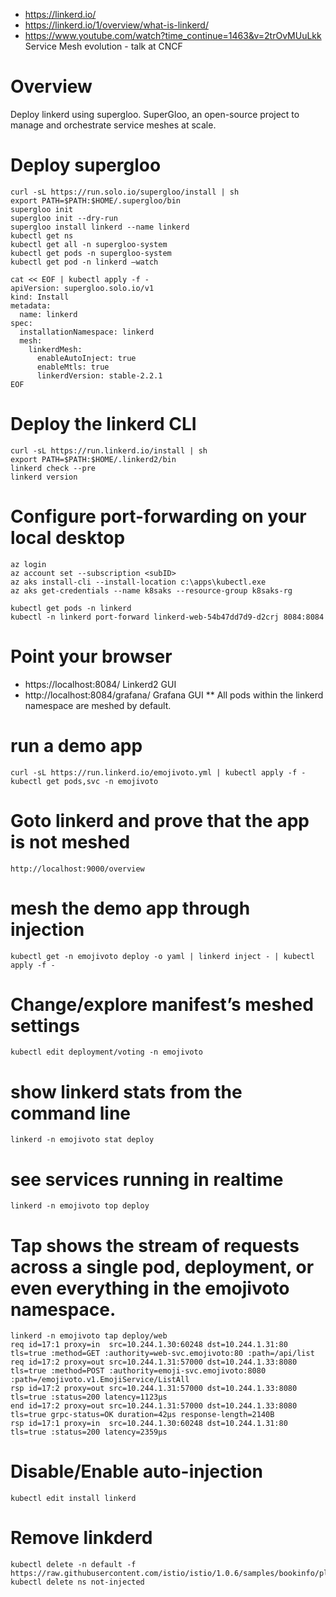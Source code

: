 * https://linkerd.io/
* https://linkerd.io/1/overview/what-is-linkerd/
* https://www.youtube.com/watch?time_continue=1463&v=2trOvMUuLkk Service Mesh evolution - talk at CNCF

# Overview
Deploy linkerd using supergloo.
SuperGloo, an open-source project to manage and orchestrate service meshes at scale.

# Deploy supergloo
```
curl -sL https://run.solo.io/supergloo/install | sh
export PATH=$PATH:$HOME/.supergloo/bin
supergloo init
supergloo init --dry-run
supergloo install linkerd --name linkerd
kubectl get ns
kubectl get all -n supergloo-system
kubectl get pods -n supergloo-system
kubectl get pod -n linkerd –watch

cat << EOF | kubectl apply -f -
apiVersion: supergloo.solo.io/v1
kind: Install
metadata:
  name: linkerd
spec:
  installationNamespace: linkerd
  mesh:
    linkerdMesh:
      enableAutoInject: true
      enableMtls: true
      linkerdVersion: stable-2.2.1
EOF
```

# Deploy the linkerd CLI
```
curl -sL https://run.linkerd.io/install | sh
export PATH=$PATH:$HOME/.linkerd2/bin
linkerd check --pre
linkerd version
```

# Configure port-forwarding on your local desktop
```
az login
az account set --subscription <subID>
az aks install-cli --install-location c:\apps\kubectl.exe
az aks get-credentials --name k8saks --resource-group k8saks-rg

kubectl get pods -n linkerd
kubectl -n linkerd port-forward linkerd-web-54b47dd7d9-d2crj 8084:8084
```

# Point your browser 
* https://localhost:8084/ Linkerd2 GUI
* http://localhost:8084/grafana/ Grafana GUI
** All pods within the linkerd namespace are meshed by default.

# run a demo app
```
curl -sL https://run.linkerd.io/emojivoto.yml | kubectl apply -f -
kubectl get pods,svc -n emojivoto
```

# Goto linkerd and prove that the app is not meshed
```
http://localhost:9000/overview
```

# mesh the demo app through injection
```
kubectl get -n emojivoto deploy -o yaml | linkerd inject - | kubectl apply -f -
```

# Change/explore manifest’s meshed settings
```
kubectl edit deployment/voting -n emojivoto
```

# show linkerd stats from the command line
```
linkerd -n emojivoto stat deploy
```

# see services running in realtime
```
linkerd -n emojivoto top deploy
```

# Tap shows the stream of requests across a single pod, deployment, or even everything in the emojivoto namespace.
```
linkerd -n emojivoto tap deploy/web
req id=17:1 proxy=in  src=10.244.1.30:60248 dst=10.244.1.31:80 tls=true :method=GET :authority=web-svc.emojivoto:80 :path=/api/list
req id=17:2 proxy=out src=10.244.1.31:57000 dst=10.244.1.33:8080 tls=true :method=POST :authority=emoji-svc.emojivoto:8080 :path=/emojivoto.v1.EmojiService/ListAll
rsp id=17:2 proxy=out src=10.244.1.31:57000 dst=10.244.1.33:8080 tls=true :status=200 latency=1123µs
end id=17:2 proxy=out src=10.244.1.31:57000 dst=10.244.1.33:8080 tls=true grpc-status=OK duration=42µs response-length=2140B
rsp id=17:1 proxy=in  src=10.244.1.30:60248 dst=10.244.1.31:80 tls=true :status=200 latency=2359µs
```

# Disable/Enable auto-injection
```
kubectl edit install linkerd
```

# Remove linkderd
```
kubectl delete -n default -f https://raw.githubusercontent.com/istio/istio/1.0.6/samples/bookinfo/platform/kube/bookinfo.yaml
kubectl delete ns not-injected
```
